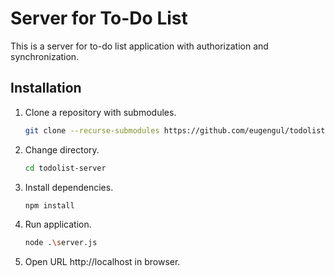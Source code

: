 # Server for To-Do List

This is a server for to-do list application with authorization and synchronization.

## Installation

1. Clone a repository with submodules.

    ```bash
    git clone --recurse-submodules https://github.com/eugengul/todolist-server.git
    ```

2. Change directory.

    ```bash
    cd todolist-server
    ```

2. Install dependencies.

    ```bash
    npm install
    ```

3. Run application.

    ```bash
    node .\server.js
    ```

4. Open URL http://localhost in browser.